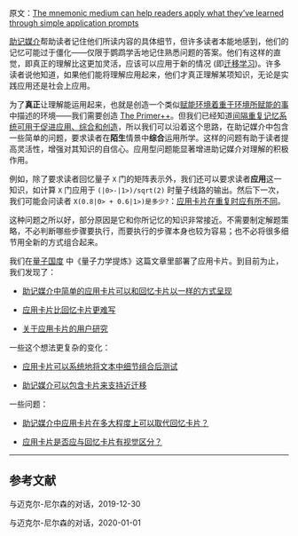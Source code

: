 原文：[The mnemonic medium can help readers apply what they’ve learned through simple application prompts](https://notes.andymatuschak.org/z6Y8xDS2AJyE1d34X99y14Sk1A7YCNas5kFjA)

[助记媒介](https://notes.andymatuschak.org/z4rRX3qwSSJRsEkdXKwH2shamgHNeRthrMLiF)帮助读者记住他们所读内容的具体细节，但许多读者本能地感到，他们的记忆可能过于僵化——仅限于鹦鹉学舌地记住熟悉问题的答案。他们有这样的直觉，即真正的理解比这更加灵活，应该可以应用于新的情况 (即[迁移学习](https://notes.andymatuschak.org/z2hEyCHQpB6UV8z4mYvto7FJud4zWVqZqfxJZ))。许多读者说他知道，如果他们能将理解应用起来，他们才真正理解某项知识，无论是实践应用还是社会上应用。

为了**真正**让理解能运用起来，也就是创造一个类似[赋能环境着重于环境所赋能的事](https://notes.andymatuschak.org/z6tuZZKaNeLM7c9jPZwNVGURGTuXLy8jesv5i)中描述的环境——我们需要创造 [The Primer++](https://notes.andymatuschak.org/z2LSeViHDq9uQaPzrQvUgqsotZTKRgBZMm24x)。但我们已经知道[间隔重复记忆系统可用于促进应用、综合和创造](https://notes.andymatuschak.org/zE8PK4UUAAWK6LEcmr8jja8JdxpUxcf1FUCX)，所以我们可以沿着这个思路，在助记媒介中包含一些简单的问题，要求读者在**陌生**情景中**综合**运用所学。这样的问题有助于读者提高灵活性，增强对其知识的自信心。应用型问题能显著增进助记媒介对理解的积极作用。

例如，除了要求读者回忆量子 `X` 门的矩阵表示外，我们还可以要求读者**应用**这一知识，如计算 `X` 门应用于 `(|0>-|1>)/sqrt(2)` 时量子线路的输出。然后下一次，我们可能会问读者 `X(0.8|0> + 0.6|1>)是多少?`：[应用卡片在重复时应有所不同](https://notes.andymatuschak.org/z7hqxNNJkeS2eta2eVaUx7cGB27axq2bw3h2y)。

这种问题之所以好，部分原因是它和你所记忆的知识非常接近。不需要制定解题策略，不必判断哪些步骤要执行，而要执行的步骤本身也较为容易；也不必将很多细节用全新的方式组合起来。

我们在[量子国度](https://notes.andymatuschak.org/z2fBHADWa93EZTuNzuww7V3Vi587ZyZ4FHTHm) 中《量子力学提炼》这篇文章里部署了应用卡片。到目前为止，我们发现了：

- [助记媒介中简单的应用卡片可以和回忆卡片以一样的方式呈现](https://notes.andymatuschak.org/z7G53bg3it1M673EPpYfNfufbzyRqqKBkt3oZ)

- [应用卡片比回忆卡片更难写](https://notes.andymatuschak.org/z4YSChiU5SF8RmWSGg5J5WB9adFVKskdWpPgd)

- [关于应用卡片的用户研究](https://notes.andymatuschak.org/z5C7m88Xd2UJYHRDfAdrt6bKKiqobsUTB17LN)

一些这个想法更复杂的变化：

- [应用卡片可以系统地将文本中细节组合后测试](https://notes.andymatuschak.org/z7Q8jLAc1dPR5jvkHTDaw372j4bmmyWnwxmyr)

- [助记媒介可以包含卡片来支持近迁移](https://notes.andymatuschak.org/z6MSrv4m23Z41Gwic6ts3i7Hiy63hdNKH8MbZ)

一些问题：

- [助记媒介中应用卡片在多大程度上可以取代回忆卡片？](https://notes.andymatuschak.org/z3ERHM3aC9jCyTR5KpgxTAyXf7kNSkG57SqrR)

- [应用卡片是否应与回忆卡片有视觉区分？](https://notes.andymatuschak.org/z6qUMYjTcAjrxBuESEM248WdiSBWxrc1ocm6z)

------

## 参考文献

与迈克尔-尼尔森的对话，2019-12-30

与迈克尔-尼尔森的对话，2020-01-01